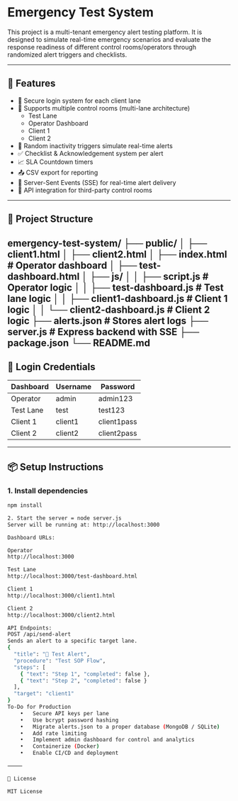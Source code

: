 # Emergency Test System

This project is a multi-tenant emergency alert testing platform. It is designed to simulate real-time emergency scenarios and evaluate the response readiness of different control rooms/operators through randomized alert triggers and checklists.

---

## 🚀 Features

- 🔐 Secure login system for each client lane
- 🎯 Supports multiple control rooms (multi-lane architecture)
  - Test Lane
  - Operator Dashboard
  - Client 1
  - Client 2
- 🔁 Random inactivity triggers simulate real-time alerts
- ✅ Checklist & Acknowledgement system per alert
- 📈 SLA Countdown timers
- 📤 CSV export for reporting
- 📡 Server-Sent Events (SSE) for real-time alert delivery
- 🧪 API integration for third-party control rooms

---

## 📂 Project Structure
emergency-test-system/
├── public/
│   ├── client1.html
│   ├── client2.html
│   ├── index.html          # Operator dashboard
│   ├── test-dashboard.html
│   ├── js/
│   │   ├── script.js               # Operator logic
│   │   ├── test-dashboard.js      # Test lane logic
│   │   ├── client1-dashboard.js   # Client 1 logic
│   │   └── client2-dashboard.js   # Client 2 logic
├── alerts.json             # Stores alert logs
├── server.js               # Express backend with SSE
├── package.json
└── README.md
---

## 🔑 Login Credentials

| Dashboard      | Username  | Password      |
|----------------|-----------|---------------|
| Operator       | admin     | admin123      |
| Test Lane      | test      | test123       |
| Client 1       | client1   | client1pass   |
| Client 2       | client2   | client2pass   |

---

## 📦 Setup Instructions

### 1. Install dependencies

```bash
npm install

2. Start the server = node server.js
Server will be running at: http://localhost:3000

Dashboard URLs:

Operator
http://localhost:3000

Test Lane
http://localhost:3000/test-dashboard.html

Client 1
http://localhost:3000/client1.html

Client 2
http://localhost:3000/client2.html

API Endpoints:
POST /api/send-alert
Sends an alert to a specific target lane.
{
  "title": "🚨 Test Alert",
  "procedure": "Test SOP Flow",
  "steps": [
    { "text": "Step 1", "completed": false },
    { "text": "Step 2", "completed": false }
  ],
  "target": "client1"
}
To-Do for Production
	•	Secure API keys per lane
	•	Use bcrypt password hashing
	•	Migrate alerts.json to a proper database (MongoDB / SQLite)
	•	Add rate limiting
	•	Implement admin dashboard for control and analytics
	•	Containerize (Docker)
	•	Enable CI/CD and deployment

⸻

🧪 License

MIT License
